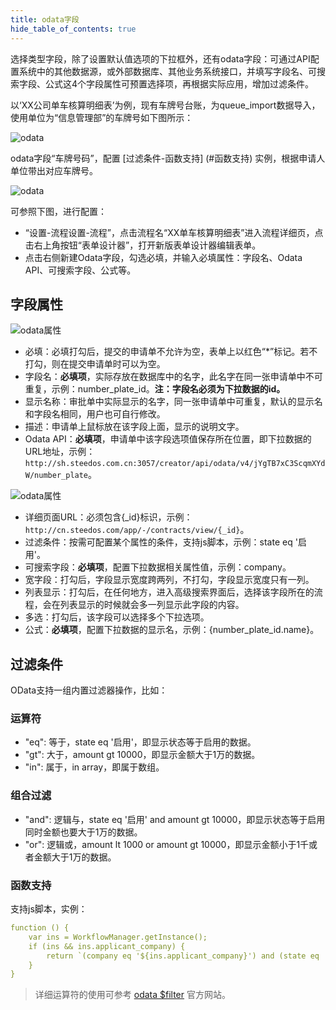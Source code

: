 ```yaml
---
title: odata字段
hide_table_of_contents: true
---
```


选择类型字段，除了设置默认值选项的下拉框外，还有odata字段：可通过API配置系统中的其他数据源，或外部数据库、其他业务系统接口，并填写字段名、可搜索字段、公式这4个字段属性可预置选择项，再根据实际应用，增加过滤条件。

以‘XX公司单车核算明细表’为例，现有车牌号台账，为queue_import数据导入，使用单位为“信息管理部”的车牌号如下图所示：

![odata](/assets/workflow/odata_2.png)

odata字段“车牌号码”，配置 [过滤条件-函数支持] (#函数支持) 实例，根据申请人单位带出对应车牌号。

![odata](/assets/workflow/odata_1.png)

可参照下图，进行配置：

- “设置-流程设置-流程”，点击流程名“XX单车核算明细表”进入流程详细页，点击右上角按钮“表单设计器”，打开新版表单设计器编辑表单。
- 点击右侧新建Odata字段，勾选必填，并输入必填属性：字段名、Odata API、可搜索字段、公式等。

## 字段属性

![odata属性](/assets/workflow/odata.png)

- 必填：必填打勾后，提交的申请单不允许为空，表单上以红色“*”标记。若不打勾，则在提交申请单时可以为空。
- 字段名：**必填项**，实际存放在数据库中的名字，此名字在同一张申请单中不可重复，示例：number_plate_id。**注：字段名必须为下拉数据的id。**
- 显示名称：审批单中实际显示的名字，同一张申请单中可重复，默认的显示名和字段名相同，用户也可自行修改。
- 描述：申请单上鼠标放在该字段上面，显示的说明文字。
- Odata API：**必填项**，申请单中该字段选项值保存所在位置，即下拉数据的URL地址，示例：`http://sh.steedos.com.cn:3057/creator/api/odata/v4/jYgTB7xC3ScqmXYdW/number_plate`。

![odata属性](/assets/workflow/odata_3.png)

- 详细页面URL：必须包含{_id}标识，示例：`http://cn.steedos.com/app/-/contracts/view/{_id}`。
- 过滤条件：按需可配置某个属性的条件，支持js脚本，示例：state eq '启用'。
- 可搜索字段：**必填项**，配置下拉数据相关属性值，示例：company。
- 宽字段：打勾后，字段显示宽度跨两列，不打勾，字段显示宽度只有一列。
- 列表显示：打勾后，在任何地方，进入高级搜索界面后，选择该字段所在的流程，会在列表显示的时候就会多一列显示此字段的内容。
- 多选：打勾后，该字段可以选择多个下拉选项。
- 公式：**必填项**，配置下拉数据的显示名，示例：{number_plate_id.name}。

## 过滤条件

OData支持一组内置过滤器操作，比如：

### 运算符

- "eq": 等于，state eq '启用'，即显示状态等于启用的数据。
- "gt": 大于，amount gt 10000，即显示金额大于1万的数据。
- "in": 属于，in array，即属于数组。

### 组合过滤

- "and": 逻辑与，state eq '启用' and amount gt 10000，即显示状态等于启用同时金额也要大于1万的数据。
- "or": 逻辑或，amount lt 1000 or amount gt 10000，即显示金额小于1千或者金额大于1万的数据。

### 函数支持

支持js脚本，实例：
```yml
function () {
    var ins = WorkflowManager.getInstance();
    if (ins && ins.applicant_company) {
        return `(company eq '${ins.applicant_company}') and (state eq '启用')`
    }
}
```

> 详细运算符的使用可参考 [odata $filter](https://docs.oasis-open.org/odata/odata/v4.01/os/part1-protocol/odata-v4.01-os-part1-protocol.html#sec_BuiltinFilterOperations) 官方网站。
